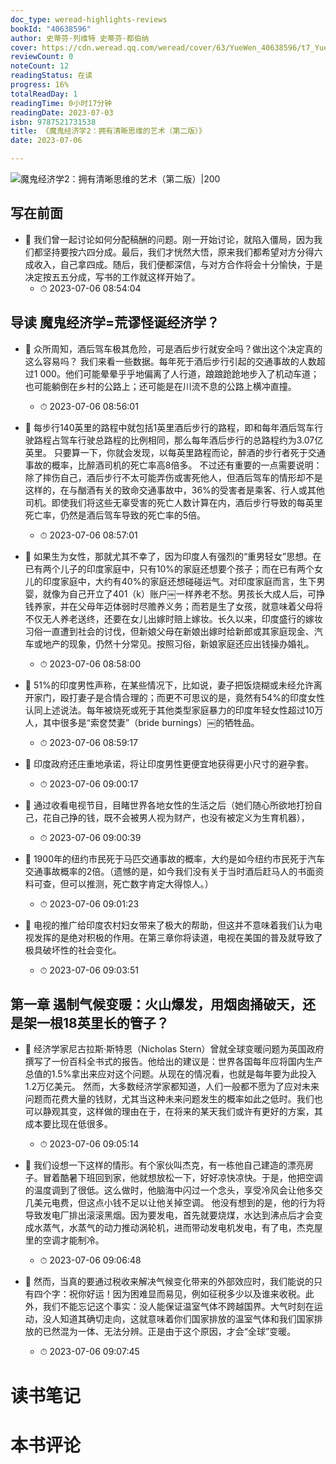 ```yaml
---
doc_type: weread-highlights-reviews
bookId: "40638596"
author: 史蒂芬·列维特 史蒂芬·都伯纳
cover: https://cdn.weread.qq.com/weread/cover/63/YueWen_40638596/t7_YueWen_40638596.jpg
reviewCount: 0
noteCount: 12
readingStatus: 在读
progress: 16%
totalReadDay: 1
readingTime: 0小时17分钟
readingDate: 2023-07-03
isbn: 9787521731538
title: 《魔鬼经济学2：拥有清晰思维的艺术（第二版）》
date: 2023-07-06

---
```


![ 魔鬼经济学2：拥有清晰思维的艺术（第二版）|200](https://cdn.weread.qq.com/weread/cover/63/YueWen_40638596/t7_YueWen_40638596.jpg)


## 写在前面


- 📌 我们曾一起讨论如何分配稿酬的问题。刚一开始讨论，就陷入僵局，因为我们都坚持要按六四分成。最后，我们才恍然大悟，原来我们都希望对方分得六成收入，自己拿四成。随后，我们便都深信，与对方合作将会十分愉快，于是决定按五五分成，写书的工作就这样开始了。 
    - ⏱ 2023-07-06 08:54:04 
## 导读 魔鬼经济学=荒谬怪诞经济学？


- 📌 众所周知，酒后驾车极其危险，可是酒后步行就安全吗？做出这个决定真的这么容易吗？
我们来看一些数据。每年死于酒后步行引起的交通事故的人数超过1 000。他们可能晕晕乎乎地偏离了人行道，踉踉跄跄地步入了机动车道；也可能躺倒在乡村的公路上；还可能是在川流不息的公路上横冲直撞。 
    - ⏱ 2023-07-06 08:56:01 

- 📌 每步行140英里的路程中就包括1英里酒后步行的路程，即和每年酒后驾车行驶路程占驾车行驶总路程的比例相同，那么每年酒后步行的总路程约为3.07亿英里。
只要算一下，你就会发现，以每英里路程而论，醉酒的步行者死于交通事故的概率，比醉酒司机的死亡率高8倍多。
不过还有重要的一点需要说明：除了摔伤自己，酒后步行不太可能弄伤或害死他人，但酒后驾车的情形却不是这样的，在与酗酒有关的致命交通事故中，36%的受害者是乘客、行人或其他司机。即使我们将这些无辜受害的死亡人数计算在内，酒后步行导致的每英里死亡率，仍然是酒后驾车导致的死亡率的5倍。 
    - ⏱ 2023-07-06 08:57:01 

- 📌 如果生为女性，那就尤其不幸了，因为印度人有强烈的“重男轻女”思想。在已有两个儿子的印度家庭中，只有10%的家庭还想要个孩子；而在已有两个女儿的印度家庭中，大约有40%的家庭还想碰碰运气。对印度家庭而言，生下男婴，就像为自己开立了401（k）账户￼一样养老不愁。男孩长大成人后，可挣钱养家，并在父母年迈体弱时尽赡养义务；而若是生了女孩，就意味着父母将不仅无人养老送终，还要在女儿出嫁时赔上嫁妆。长久以来，印度盛行的嫁妆习俗一直遭到社会的讨伐，但新娘父母在新娘出嫁时给新郎或其家庭现金、汽车或地产的现象，仍然十分常见。按照习俗，新娘家庭还应出钱操办婚礼。 
    - ⏱ 2023-07-06 08:58:00 

- 📌 51%的印度男性声称，在某些情况下，比如说，妻子把饭烧糊或未经允许离开家门，殴打妻子是合情合理的；而更不可思议的是，竟然有54%的印度女性认同上述说法。每年被烧死或死于其他类型家庭暴力的印度年轻女性超过10万人，其中很多是“索奁焚妻”（bride burnings）￼的牺牲品。 
    - ⏱ 2023-07-06 08:59:17 

- 📌 印度政府还庄重地承诺，将让印度男性更便宜地获得更小尺寸的避孕套。 
    - ⏱ 2023-07-06 09:00:17 

- 📌 通过收看电视节目，目睹世界各地女性的生活之后（她们随心所欲地打扮自己，花自己挣的钱，既不会被男人视为财产，也没有被定义为生育机器）， 
    - ⏱ 2023-07-06 09:00:39 

- 📌 1900年的纽约市民死于马匹交通事故的概率，大约是如今纽约市民死于汽车交通事故概率的2倍。（遗憾的是，如今我们没有关于当时酒后赶马人的书面资料可查，但可以推测，死亡数字肯定大得惊人。） 
    - ⏱ 2023-07-06 09:01:23 

- 📌 电视的推广给印度农村妇女带来了极大的帮助，但这并不意味着我们认为电视发挥的是绝对积极的作用。在第三章你将读道，电视在美国的普及就导致了极具破坏性的社会变化。 
    - ⏱ 2023-07-06 09:03:51 
## 第一章 遏制气候变暖：火山爆发，用烟囱捅破天，还是架一根18英里长的管子？


- 📌 经济学家尼古拉斯·斯特恩（Nicholas Stern）曾就全球变暖问题为英国政府撰写了一份百科全书式的报告。他给出的建议是：世界各国每年应将国内生产总值的1.5%拿出来应对这个问题。从现在的情况看，也就是每年要为此投入1.2万亿美元。
然而，大多数经济学家都知道，人们一般都不愿为了应对未来问题而花费大量的钱财，尤其当这种未来问题发生的概率如此之低时。我们也可以静观其变，这样做的理由在于，在将来的某天我们或许有更好的方案，其成本要比现在低很多。 
    - ⏱ 2023-07-06 09:05:14 

- 📌 我们设想一下这样的情形。有个家伙叫杰克，有一栋他自己建造的漂亮房子。冒着酷暑下班回到家，他就想放松一下，好好凉快凉快。于是，他把空调的温度调到了很低。这么做时，他脑海中闪过一个念头，享受冷风会让他多交几美元电费，但这点小钱不足以让他关掉空调。
他没有想到的是，他的行为将导致发电厂排出滚滚黑烟。因为要发电，首先就要烧煤，水达到沸点后才会变成水蒸气，水蒸气的动力推动涡轮机，进而带动发电机发电，有了电，杰克屋里的空调才能制冷。 
    - ⏱ 2023-07-06 09:06:48 

- 📌 然而，当真的要通过税收来解决气候变化带来的外部效应时，我们能说的只有四个字：祝你好运！因为困难显而易见，例如征税多少以及谁来收税。此外，我们不能忘记这个事实：没人能保证温室气体不跨越国界。大气时刻在运动，没人知道其确切走向，这就意味着你们国家排放的温室气体和我们国家排放的已然混为一体、无法分辨。正是由于这个原因，才会“全球”变暖。 
    - ⏱ 2023-07-06 09:07:45 

# 读书笔记


# 本书评论
